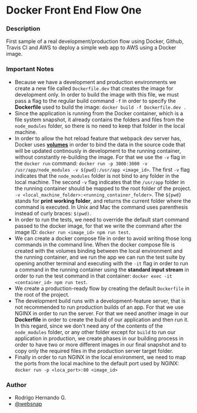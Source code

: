 # Docker Front End Flow One

### Description
First sample of a real development/production flow using Docker, Github, Travis CI and AWS to deploy a simple web app to AWS using a Docker image.

### Important Notes
- Because we have a development and production environments we create a new file called `Dockerfile.dev` that creates the image for development only. In order to build the image with this file, we must pass a flag to the regular build command `-f` in order to specify the **Dockerfile** used to build the image: `docker build -f Dockerfile.dev .`
- Since the application is running from the Docker container, which is a file system snapshot, it already contains the folders and files from the `node_modules` folder, so there is no need to keep that folder in the local machine.
-  In order to allow the hot reload feature that webpack dev server has, Docker uses **[volumes](https://docs.docker.com/storage/volumes/)** in order to bind the data in the source code that will be updated continously in development to the running container, without constantly re-building the image. For that we use the `-v` flag in the `docker run` command: `docker run -p 3000:3000 -v /usr/app/node_modules -v ${pwd}:/usr/app <image_id>`. The first `-v` flag indicates that the `node_modules` folder is not bind to any folder in the local machine. The second `-v` flag indicates that the `/usr/app` folder in the running container should be mapped to the root folder of the project. `-v <local_machine_folder>:<running_container_folder>`. The `${pwd}` stands for **print working folder**, and returns the current folder where the command is executed. In Unix and Mac the command uses parenthesis instead of curly braces: `$(pwd)`.
- In order to run the tests, we need to override the default start command passed to the docker image, for that we write the command after the image ID: `docker run <image_id> npm run test`.
- We can create a docker compose file in order to avoid writing those long commands in the command line. When the docker compose file is created with the volumes binding between the local environment and the running container, and we run the app we can run the test suite by opening another terminal and executing with the `-it` flag in order to run a command in the running container using the **standard input stream** in order to run the test command in that container: `docker exec -it <container_id> npm run test`.
- We create a production-ready flow by creating the default `Dockerfile` in the root of the project.
- The development build runs with a development-feature server, that is not recommended to run production builds of an app. For that we use NGINX in order to run the server. For that we need another image in our **Dockerfile** in order to create the build of our application and then run it. In this regard, since we don't need any of the contents of the `node_modules` folder, or any other folder except for `build` to run our application in production, we create phases in our building process in order to have two or more different images in our final snapshot and to copy only the required files in the production server target folder.
- Finally in order to run NGINX in the local environment, we need to map the ports from the local machine to the default port used by NGINX: `docker run -p <loca_port>:80 <image_id>`

### Author
- Rodrigo Hernando G.
- [@websnap](https://twitter.com/websnapcl/)

